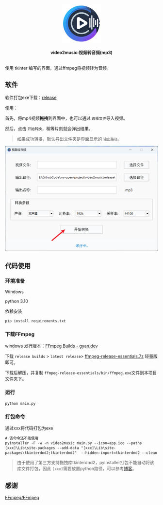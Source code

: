 <p align="center">
    <br>
<img src="assets/视频转音频-128.png" />
<br>
<br><b>video2music:视频转音频(mp3)</b><br>
<br>
</p>

使用 tkinter 编写的界面，通过ffmpeg将视频转为音频。

## 软件

软件打包exe下载：[release](https://github.com/MGzhou/video2music/releases/download/1.0/video2music-v1.0-win-x64.zip)

使用：

首先，将mp4视频**拖拽**到界面中，也可以通过 `选择文件`导入视频。

然后，点击 `开始转换`，稍等片刻就会弹出结果。

> 如果成功转换，默认导出文件夹是界面显示的 `输出路径`。

![image-20241209213045918](assets/image-20241209213045918.png)

## 代码使用

### 环境准备

Windows

python 3.10

依赖安装

```
pip install requirements.txt
```

### 下载FFmpeg

windows 发行版本：[FFmpeg Builds - gyan.dev](https://www.gyan.dev/ffmpeg/builds/)

下载 `release builds` > `latest release`> [ffmpeg-release-essentials.7z](https://www.gyan.dev/ffmpeg/builds/ffmpeg-release-essentials.7z) 轻量版即可。

下载后解压，并复制 `ffmpeg-release-essentials/bin/ffmpeg.exe`文件到本项目文件夹下。

### 运行

```
python main.py
```

### 打包命令

通过xxx将代码打包为exe

```shell
# 该命令还不能使用
pyinstaller -F -w -n video2music main.py --icon=app.ico --paths [xxx]\Lib\site-packages --add-data "[xxx]\Lib\site-packages\tkinterdnd2;tkinterdnd2"  --hidden-import=tkinterdnd2 --clean
```

> 由于使用了第三方支持拖拽库tkinterdnd2，pyinstaller打包不能自动将该库文件打包，因此 `[xxx]`需要放置python路径，可以参考[博客](https://blog.csdn.net/Zao5544/article/details/142153205)。

## 感谢

[FFmpeg/FFmpeg](https://github.com/FFmpeg/FFmpeg)

